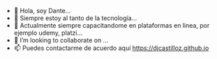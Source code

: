 - 👋 Hola, soy Dante...
- 👀 Siempre estoy al tanto de la tecnología...
- 🌱 Actualmente siempre capacitandome en plataformas en linea, por ejemplo udemy, platzi...
- 💞️ I’m looking to collaborate on ...
- 📫 Puedes contactarme de acuerdo aquí https://djcastilloz.github.io

